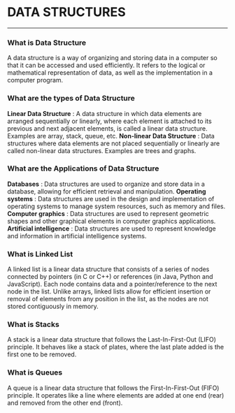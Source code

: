# DATA STRUCTURES

---

### What is Data Structure
A data structure is a way of organizing and storing data in a computer so that it can be accessed and used efficiently. It refers to the logical or mathematical representation of data, as well as the implementation in a computer program.

### What are the types of Data Structure
**Linear Data Structure** : A data structure in which data elements are arranged sequentially or linearly, where each element is attached to its previous and next adjacent elements, is called a linear data structure. Examples are array, stack, queue, etc.
**Non-linear Data Structure** : Data structures where data elements are not placed sequentially or linearly are called non-linear data structures. Examples are trees and graphs.

### What are the Applications of Data Structure
**Databases** : Data structures are used to organize and store data in a database, allowing for efficient retrieval and manipulation.
**Operating systems** : Data structures are used in the design and implementation of operating systems to manage system resources, such as memory and files.
**Computer graphics** : Data structures are used to represent geometric shapes and other graphical elements in computer graphics applications.
**Artificial intelligence** : Data structures are used to represent knowledge and information in artificial intelligence systems.

### What is Linked List
A linked list is a linear data structure that consists of a series of nodes connected by pointers (in C or C++) or references (in Java, Python and JavaScript). Each node contains data and a pointer/reference to the next node in the list. Unlike arrays, linked lists allow for efficient insertion or removal of elements from any position in the list, as the nodes are not stored contiguously in memory.

### What is Stacks
A stack is a linear data structure that follows the Last-In-First-Out (LIFO) principle. It behaves like a stack of plates, where the last plate added is the first one to be removed.

### What is Queues
A queue is a linear data structure that follows the First-In-First-Out (FIFO) principle. It operates like a line where elements are added at one end (rear) and removed from the other end (front).
